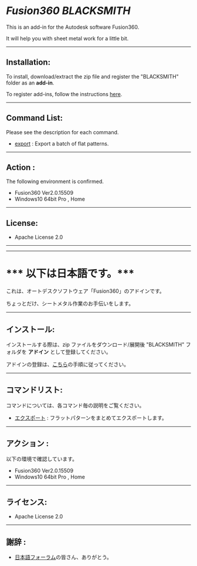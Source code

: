 # ***Fusion360 BLACKSMITH***
This is an add-in for the Autodesk software Fusion360.

It will help you with sheet metal work for a little bit.

---

## **Installation**:

To install, download/extract the zip file and register the "BLACKSMITH" folder as an **add-in**.

To register add-ins, follow the instructions [here](https://knowledge.autodesk.com/support/fusion-360/troubleshooting/caas/sfdcarticles/sfdcarticles/How-to-install-an-ADD-IN-and-Script-in-Fusion-360.html).

---

## **Command List**:
Please see the description for each command.

+ [export](./BLACKSMITH/commands/FlatPatternExport/) : Export a batch of flat patterns.

---

## **Action** :

The following environment is confirmed.

- Fusion360 Ver2.0.15509
- Windows10 64bit Pro , Home

---

## **License**:
- Apache License 2.0

---
---

# *** 以下は日本語です。***


これは、オートデスクソフトウェア「Fusion360」のアドインです。

ちょっとだけ、シートメタル作業のお手伝いをします。

---

## **インストール**:

インストールする際は、zip ファイルをダウンロード/展開後 "BLACKSMITH" フォルダを **アドイン** として登録してください。

アドインの登録は、[こちら](https://kantoku.hatenablog.com/entry/2021/02/15/161734)の手順に従ってください。

---

## **コマンドリスト**:
コマンドについては、各コマンド毎の説明をご覧ください。

+ [エクスポート](./BLACKSMITH/commands/FlatPatternExport/) : フラットパターンをまとめてエクスポートします。

---

## **アクション** :

以下の環境で確認しています。

- Fusion360 Ver2.0.15509
- Windows10 64bit Pro , Home

---

## **ライセンス**:
- Apache License 2.0

---

## **謝辞** :

- [日本語フォーラム](https://forums.autodesk.com/t5/fusion-360-ri-ben-yu/bd-p/707)の皆さん、ありがとう。
